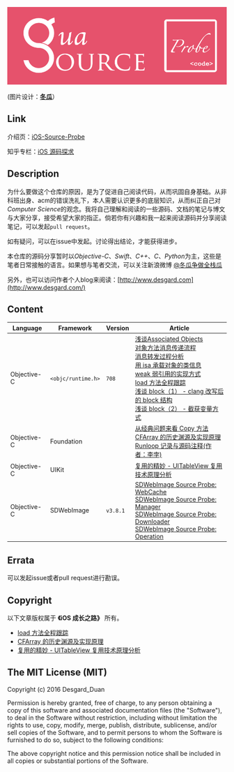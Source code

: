 ![](banner-logo.jpg) 

(图片设计：**[冬瓜](https://www.behance.net/gallery/41562273/Gua-iOS-Source-Prode)**）
## Link

介绍页：[iOS-Source-Probe](http://www.desgard.com/iOS-Source-Probe/)

知乎专栏：[iOS 源码探求](https://zhuanlan.zhihu.com/iOS-Source-Probe)

## Description

为什么要做这个仓库的原因，是为了促进自己阅读代码，从而巩固自身基础。从非科班出身、acm的错误洗礼下，本人需要认识更多的底层知识，从而纠正自己对*Computer Science*的观念。我将自己理解和阅读的一些源码、文档的笔记与博文与大家分享，接受希望大家的指正。倘若你有兴趣和我一起来阅读源码并分享阅读笔记，可以发起`pull request`。

如有疑问，可以在issue中发起。讨论得出结论，才能获得进步。

本仓库的源码分享暂时以*Objective-C*、*Swift*、*C++*、*C*、*Python*为主，这些是笔者日常接触的语言。如果想与笔者交流，可以关注新浪微博 [@冬瓜争做全栈瓜](http://weibo.com/3633493894/profile?topnav=1&wvr=6)

另外，也可以访问作者个人blog来阅读：[http://www.desgard.com](http://www.desgard.com/)

## Content

Language | Framework | Version | Article
----- | --------- | ------ | --------
Objective-C | `<objc/runtime.h>` | `708` | [浅谈Associated Objects](https://github.com/Desgard/iOS-Source-Probe/blob/master/Objective-C/Runtime/%E6%B5%85%E8%B0%88Associated%20Objects.md)<br />[对象方法消息传递流程](https://github.com/Desgard/iOS-Source-Probe/blob/master/Objective-C/Runtime/objc_msgSend%E6%B6%88%E6%81%AF%E4%BC%A0%E9%80%92%E5%AD%A6%E4%B9%A0%E7%AC%94%E8%AE%B0%20-%20%E5%AF%B9%E8%B1%A1%E6%96%B9%E6%B3%95%E6%B6%88%E6%81%AF%E4%BC%A0%E9%80%92%E6%B5%81%E7%A8%8B.md)<br />[消息转发过程分析](https://github.com/Desgard/iOS-Source-Probe/blob/master/Objective-C/Runtime/objc_msgSend%E6%B6%88%E6%81%AF%E4%BC%A0%E9%80%92%E5%AD%A6%E4%B9%A0%E7%AC%94%E8%AE%B0%20-%20%E6%B6%88%E6%81%AF%E8%BD%AC%E5%8F%91.md)<br />[用 isa 承载对象的类信息](https://github.com/Desgard/iOS-Source-Probe/blob/master/Objective-C/Runtime/%E7%94%A8%20isa%20%E6%89%BF%E8%BD%BD%E5%AF%B9%E8%B1%A1%E7%9A%84%E7%B1%BB%E4%BF%A1%E6%81%AF.md)<br />[weak 弱引用的实现方式](https://github.com/Desgard/iOS-Source-Probe/blob/master/Objective-C/Runtime/weak%20%E5%BC%B1%E5%BC%95%E7%94%A8%E7%9A%84%E5%AE%9E%E7%8E%B0%E6%96%B9%E5%BC%8F.md)<br />[load 方法全程跟踪](https://github.com/Desgard/iOS-Source-Probe/blob/master/Objective-C/Runtime/load%20%E6%96%B9%E6%B3%95%E5%85%A8%E7%A8%8B%E8%B7%9F%E8%B8%AA.md)<br />[浅谈 block（1） - clang 改写后的 block 结构](https://github.com/Desgard/iOS-Source-Probe/blob/master/Objective-C/Runtime/%E6%B5%85%E8%B0%88%20block%EF%BC%881%EF%BC%89%20-%20clang%20%E6%94%B9%E5%86%99%E5%90%8E%E7%9A%84%20block%20%E7%BB%93%E6%9E%84.md)<br />[浅谈 block（2） - 截获变量方式](https://github.com/Desgard/iOS-Source-Probe/blob/master/Objective-C/Runtime/%E6%B5%85%E8%B0%88%20block%EF%BC%882%EF%BC%89%20-%20%E6%88%AA%E8%8E%B7%E5%8F%98%E9%87%8F%E6%96%B9%E5%BC%8F.md)
Objective-C | Foundation | | [从经典问题来看 Copy 方法](https://github.com/Desgard/iOS-Source-Probe/blob/master/Objective-C/Foundation/%E4%BB%8E%E7%BB%8F%E5%85%B8%E9%97%AE%E9%A2%98%E6%9D%A5%E7%9C%8B%20Copy%20%E6%96%B9%E6%B3%95.md)<br />[CFArray 的历史渊源及实现原理](https://github.com/Desgard/iOS-Source-Probe/blob/master/Objective-C/Foundation/CFArray%20%E7%9A%84%E5%8E%86%E5%8F%B2%E6%B8%8A%E6%BA%90%E5%8F%8A%E5%AE%9E%E7%8E%B0%E5%8E%9F%E7%90%86.md)<br />[Runloop 记录与源码注释(作者：李孛)](http://kylinroc.github.io/foundation-run-loop.html)
Objective-C | UIKit | | [复用的精妙 - UITableView 复用技术原理分析](https://github.com/Desgard/iOS-Source-Probe/blob/master/Objective-C/Foundation/%E5%A4%8D%E7%94%A8%E7%9A%84%E7%B2%BE%E5%A6%99%20-%20UITableView%20%E5%A4%8D%E7%94%A8%E6%8A%80%E6%9C%AF%E5%8E%9F%E7%90%86%E5%88%86%E6%9E%90.md) |
Objective-C | SDWebImage |`v3.8.1` | [SDWebImage Source Probe: WebCache](https://github.com/Desgard/iOS-Source-Probe/blob/master/Objective-C/SDWebImage/SDWebImage%20Source%20Probe%20-%20WebCache.md)<br />[SDWebImage Source Probe: Manager](https://github.com/Desgard/iOS-Source-Probe/blob/master/Objective-C/SDWebImage/SDWebImage%20Source%20Probe%20-%20Manager.md)<br />[SDWebImage Source Probe: Downloader](https://github.com/Desgard/iOS-Source-Probe/blob/master/Objective-C/SDWebImage/SDWebImage%20Source%20Probe%20-%20Downloader.md)<br />[SDWebImage Source Probe: Operation](https://github.com/Desgard/iOS-Source-Probe/blob/master/Objective-C/SDWebImage/SDWebImage%20Source%20Probe%20-%20Operation.md)


## Errata

可以发起issue或者pull request进行勘误。

## Copyright

以下文章版权属于 **《iOS 成长之路》** 所有。

* [load 方法全程跟踪](https://github.com/Desgard/iOS-Source-Probe/blob/master/Objective-C/Runtime/load%20%E6%96%B9%E6%B3%95%E5%85%A8%E7%A8%8B%E8%B7%9F%E8%B8%AA.md)
* [CFArray 的历史渊源及实现原理](https://github.com/Desgard/iOS-Source-Probe/blob/master/Objective-C/Foundation/CFArray%20%E7%9A%84%E5%8E%86%E5%8F%B2%E6%B8%8A%E6%BA%90%E5%8F%8A%E5%AE%9E%E7%8E%B0%E5%8E%9F%E7%90%86.md)
* [复用的精妙 - UITableView 复用技术原理分析](https://github.com/Desgard/iOS-Source-Probe/blob/master/Objective-C/Foundation/%E5%A4%8D%E7%94%A8%E7%9A%84%E7%B2%BE%E5%A6%99%20-%20UITableView%20%E5%A4%8D%E7%94%A8%E6%8A%80%E6%9C%AF%E5%8E%9F%E7%90%86%E5%88%86%E6%9E%90.md)

## The MIT License (MIT)

Copyright (c) 2016 Desgard_Duan

Permission is hereby granted, free of charge, to any person obtaining a copy
of this software and associated documentation files (the "Software"), to deal
in the Software without restriction, including without limitation the rights
to use, copy, modify, merge, publish, distribute, sublicense, and/or sell
copies of the Software, and to permit persons to whom the Software is
furnished to do so, subject to the following conditions:

The above copyright notice and this permission notice shall be included in all
copies or substantial portions of the Software.


